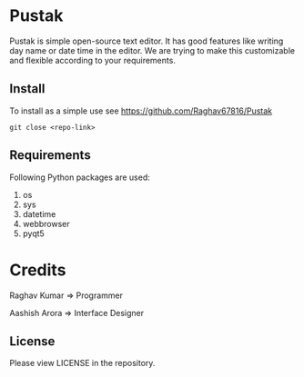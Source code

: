 # Pustak

Pustak is simple open-source text editor. It has good features like writing day name or date time in the editor. We are trying to make this customizable and flexible according to your requirements.

## Install
To install as a simple use see     https://github.com/Raghav67816/Pustak
```
git close <repo-link>
```

## Requirements
Following Python packages are used:

1. os
2. sys
3. datetime
4. webbrowser
5. pyqt5

# Credits
Raghav Kumar => Programmer

Aashish Arora => Interface Designer



## License
Please view LICENSE in the repository.
